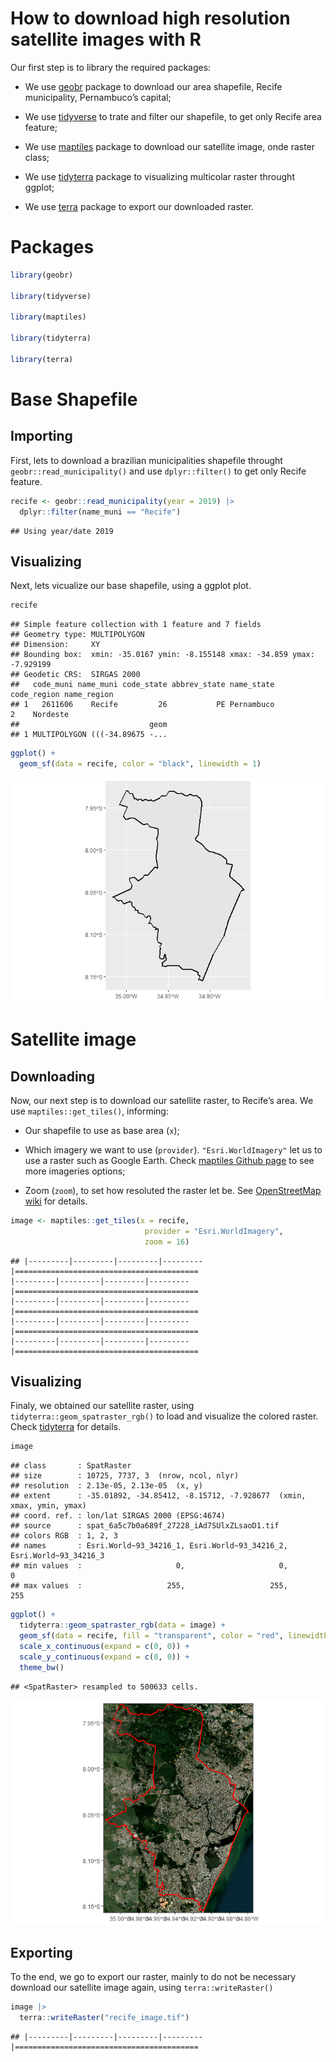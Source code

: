 # How to download high resolution satellite images with R

Our first step is to library the required packages:

- We use [geobr](https://github.com/ipeaGIT/geobr) package to download
  our area shapefile, Recife municipality, Pernambuco’s capital;

- We use [tidyverse](https://www.tidyverse.org/packages) to trate and
  filter our shapefile, to get only Recife area feature;

- We use
  [maptiles](https://github.com/riatelab/maptiles)
  package to download our satellite image, onde raster class;

- We use [tidyterra](https://dieghernan.github.io/tidyterra) package to
  visualizing multicolar raster throught ggplot;

- We use [terra](https://github.com/ipeaGIT/geobr) package to export our
  downloaded raster.

# Packages

``` r
library(geobr)

library(tidyverse)

library(maptiles)

library(tidyterra)

library(terra)
```

# Base Shapefile

## Importing

First, lets to download a brazilian municipalities shapefile throught
`geobr::read_municipality()` and use `dplyr::filter()` to get only
Recife feature.

``` r
recife <- geobr::read_municipality(year = 2019) |> 
  dplyr::filter(name_muni == "Recife")
```

    ## Using year/date 2019

## Visualizing

Next, lets vicualize our base shapefile, using a ggplot plot.

``` r
recife
```

    ## Simple feature collection with 1 feature and 7 fields
    ## Geometry type: MULTIPOLYGON
    ## Dimension:     XY
    ## Bounding box:  xmin: -35.0167 ymin: -8.155148 xmax: -34.859 ymax: -7.929199
    ## Geodetic CRS:  SIRGAS 2000
    ##   code_muni name_muni code_state abbrev_state name_state code_region name_region
    ## 1   2611606    Recife         26           PE Pernambuco           2    Nordeste
    ##                             geom
    ## 1 MULTIPOLYGON (((-34.89675 -...

``` r
ggplot() +
  geom_sf(data = recife, color = "black", linewidth = 1)
```

![](readme_files/figure-gfm/unnamed-chunk-12-1.png)<!-- -->

# Satellite image

## Downloading

Now, our next step is to download our satellite raster, to Recife’s
area. We use `maptiles::get_tiles()`, informing:

- Our shapefile to use as base area (`x`);

- Which imagery we want to use (`provider`). `"Esri.WorldImagery"` let
  us to use a raster such as Google Earth. Check [maptiles Github
  page](https://github.com/riatelab/maptiles) to
  see more imageries options;

- Zoom (`zoom`), to set how resoluted the raster let be. See
  [OpenStreetMap wiki](https://wiki.openstreetmap.org/wiki/Zoom_levels)
  for details.

``` r
image <- maptiles::get_tiles(x = recife,
                              provider = "Esri.WorldImagery",
                              zoom = 16)
```

    ## |---------|---------|---------|---------|=========================================                                          |---------|---------|---------|---------|=========================================                                          |---------|---------|---------|---------|=========================================                                          |---------|---------|---------|---------|=========================================                                          |---------|---------|---------|---------|=========================================                                          

## Visualizing

Finaly, we obtained our satellite raster, using
`tidyterra::geom_spatraster_rgb()` to load and visualize the colored
raster. Check [tidyterra](https://dieghernan.github.io/tidyterra) for
details.

``` r
image
```

    ## class       : SpatRaster 
    ## size        : 10725, 7737, 3  (nrow, ncol, nlyr)
    ## resolution  : 2.13e-05, 2.13e-05  (x, y)
    ## extent      : -35.01892, -34.85412, -8.15712, -7.928677  (xmin, xmax, ymin, ymax)
    ## coord. ref. : lon/lat SIRGAS 2000 (EPSG:4674) 
    ## source      : spat_6a5c7b0a689f_27228_iAd7SUlxZLsaoD1.tif 
    ## colors RGB  : 1, 2, 3 
    ## names       : Esri.World~93_34216_1, Esri.World~93_34216_2, Esri.World~93_34216_3 
    ## min values  :                     0,                     0,                     0 
    ## max values  :                   255,                   255,                   255

``` r
ggplot() +
  tidyterra::geom_spatraster_rgb(data = image) +
  geom_sf(data = recife, fill = "transparent", color = "red", linewidth = 1) +
  scale_x_continuous(expand = c(0, 0)) +
  scale_y_continuous(expand = c(0, 0)) +
  theme_bw()
```

    ## <SpatRaster> resampled to 500633 cells.

![](readme_files/figure-gfm/unnamed-chunk-14-1.png)<!-- -->

## Exporting

To the end, we go to export our raster, mainly to do not be necessary
download our satellite image again, using `terra::writeRaster()`

``` r
image |>
  terra::writeRaster("recife_image.tif")
```

    ## |---------|---------|---------|---------|=========================================                                          


